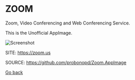 # ZOOM

 Zoom, Video Conferencing and Web Conferencing Service.
 
 This is the Unofficial AppImage.
  
 ![Screenshot](https://appimage.github.io/database/Zoom/screenshot.png)
 
 SITE: https://zoom.us

 SOURCE: https://github.com/probonopd/Zoom.AppImage

 [Go back](https://portable-linux-apps.github.io/apps.html)
